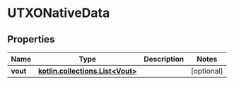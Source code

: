 
# UTXONativeData

## Properties
Name | Type | Description | Notes
------------ | ------------- | ------------- | -------------
**vout** | [**kotlin.collections.List&lt;Vout&gt;**](Vout.md) |  |  [optional]




